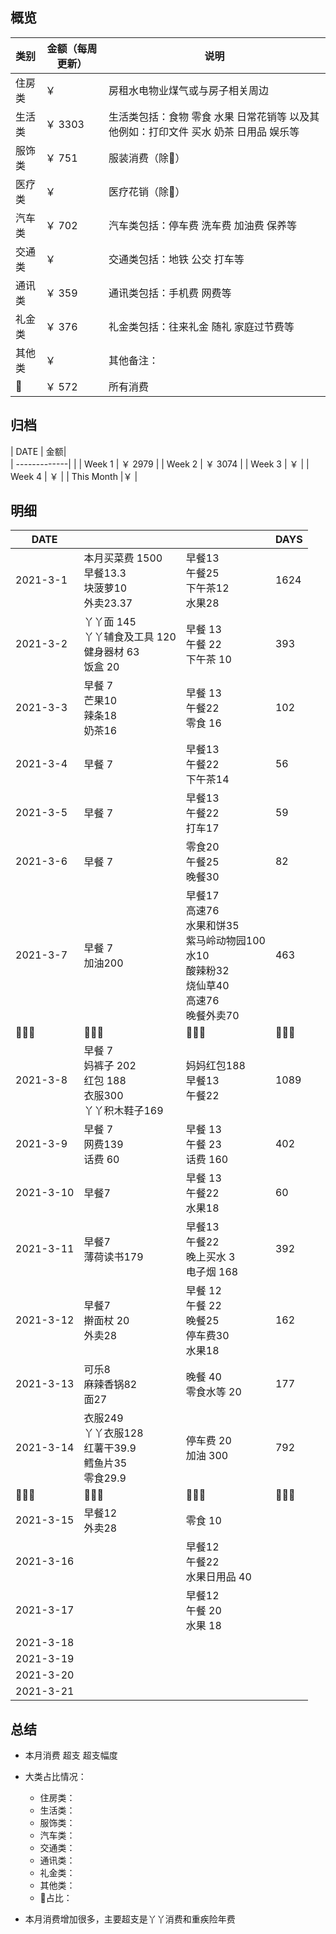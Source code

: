 ## 概览
| 类别           | 金额（每周更新）        |    说明 |
| -------------|-------------| -----|
| 住房类|￥   | 房租水电物业煤气或与房子相关周边
| 生活类| ￥ 3303   | 生活类包括：食物 零食 水果 日常花销等 以及其他例如：打印文件 买水 奶茶 日用品 娱乐等        |
|服饰类 | ￥ 751 | 服装消费（除👶） |
|医疗类 | ￥  | 医疗花销（除👶）
|汽车类 |￥ 702| 汽车类包括：停车费 洗车费 加油费 保养等
|交通类| ￥  | 交通类包括：地铁 公交 打车等
|通讯类 | ￥ 359 | 通讯类包括：手机费 网费等
|礼金类 | ￥ 376 | 礼金类包括：往来礼金 随礼 家庭过节费等
|其他类 | ￥  | 其他备注：
|👶 | ￥ 572 | 所有消费

## 归档
| DATE           | 金额|      
| -------------|       |
| Week 1 | ￥ 2979  |
| Week 2 | ￥ 3074 |
| Week 3 | ￥  |
| Week 4 | ￥ |
| This Month |￥ |

## 明细
| DATE           |         |    |DAYS
| -------------|-------------| -----|---
| 2021-3-1      | 本月买菜费 1500 <br> 早餐13.3<br> 块菠萝10 <br> 外卖23.37 | 早餐13<br>午餐25<br>下午茶12<br>水果28 | 1624
| 2021-3-2      | 丫丫面 145<br> 丫丫辅食及工具 120<br>健身器材 63 <br>饭盒 20| 早餐 13<br> 午餐 22 <br>下午茶 10 | 393
| 2021-3-3      |  早餐 7 <br> 芒果10 <br>辣条18<br>奶茶16| 早餐 13<br> 午餐22 <br> 零食 16 | 102  
| 2021-3-4      |早餐 7 |早餐13<br>午餐22<br>下午茶14  | 56
| 2021-3-5      |早餐 7 | 早餐13<br>午餐22<br>打车17 | 59
| 2021-3-6      |早餐 7|零食20<br>午餐25<br>晚餐30  |82
| 2021-3-7      |早餐 7<br>加油200| 早餐17<br>高速76<br>水果和饼35<br>紫马岭动物园100<br>水10<br>酸辣粉32<br>烧仙草40<br>高速76<br>晚餐外卖70  | 463
|       👨‍👩‍👧            |     👨‍👩‍👧‍               |    👨‍👩‍👧 |     👨‍👩‍👧   |
| 2021-3-8      | 早餐 7 <br>妈裤子 202 <br>红包 188<br> 衣服300<br>丫丫积木鞋子169<br>| 妈妈红包188<br>早餐13<br>午餐22 | 1089
| 2021-3-9      | 早餐 7 <br>网费139<br>话费 60 |早餐 13<br>午餐 23<br>话费 160  | 402
| 2021-3-10      | 早餐7| 早餐 13<br>午餐22<br> 水果18 | 60
| 2021-3-11      |早餐7 <br>薄荷读书179 |早餐13<br>午餐22<br>晚上买水 3 <br>电子烟 168 |392
| 2021-3-12      | 早餐7 <br>擀面杖 20<br>外卖28| 早餐 12<br>午餐 22<br>晚餐25 <br>停车费30 <br>水果18 |162
| 2021-3-13      |可乐8<br>麻辣香锅82<br>面27 |  晚餐 40 <br>零食水等 20|177
| 2021-3-14      |衣服249<br>丫丫衣服128<br> 红薯干39.9<br>鳕鱼片35<br>零食29.9|  停车费 20<br>加油 300| 792
|       👨‍👩‍👧            |     👨‍👩‍👧‍               |    👨‍👩‍👧 |     👨‍👩‍👧   |
| 2021-3-15      |早餐12<br>外卖28|零食 10 |
| 2021-3-16      || 早餐12 <br>午餐22 <br>水果日用品 40|
| 2021-3-17      ||早餐12 <br>午餐 20 <br>水果 18|
| 2021-3-18      |||
| 2021-3-19      || |
| 2021-3-20      || |
| 2021-3-21      || |

## 总结

- 本月消费  超支  超支幅度
- 大类占比情况：
  - 住房类：
  - 生活类：     
  - 服饰类：
  - 汽车类：
  - 交通类：
  - 通讯类：
  - 礼金类：
  - 其他类：
  - 👶占比：

- 本月消费增加很多，主要超支是丫丫消费和重疾险年费
